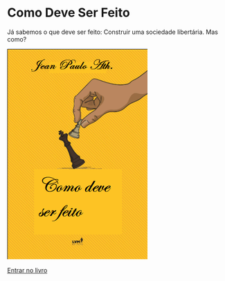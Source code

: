 # Como Deve Ser Feito
Já sabemos o que deve ser feito: Construir uma sociedade libertária. Mas como?

![AltText](https://github.com/JeanPaulo-Eletron/Como_Deve_Ser_Feito/blob/master/capa.png)

[Entrar no livro](Sumário.md)
